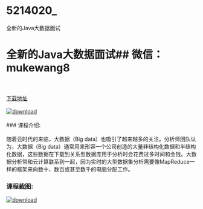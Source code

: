 # 5214020_
全新的Java大数据面试
# 全新的Java大数据面试## 微信：mukewang8
<br/></br>[下载地址](http://www.36tz.cn/article/5214020 "下载地址")
<br/></br>[![download](http://36tz.cn/muke_img/2020_06_1-97-300x222.png "下载地址")](http://www.36tz.cn/article/5214020 "下载地址")
<br/></br>### 课程介绍:<br/></br>随着云时代的来临，大数据（Big data）也吸引了越来越多的关注。分析师团队认为，大数据（Big data）通常用来形容一个公司创造的大量非结构化数据和半结构化数据，这些数据在下载到关系型数据库用于分析时会花费过多时间和金钱。大数据分析常和云计算联系到一起，因为实时的大型数据集分析需要像MapReduce一样的框架来向数十、数百或甚至数千的电脑分配工作。

### 课程截图:
[![download](http://36tz.cn/muke_img/2020_06_2-109.png "下载地址")](http://www.36tz.cn/article/5214020 "下载地址")
